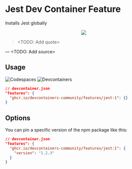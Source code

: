 # Jest Dev Container Feature

Installs Jest globally

<p align="center">
  <a href="<TODO: Add link>">
    <img src="<TODO: Add image>">
  </a>
</p>

> <TODO: Add quote>

&mdash; <TODO: Add source>

## Usage

![Codespaces](https://img.shields.io/static/v1?style=for-the-badge&message=Codespaces&color=181717&logo=GitHub&logoColor=FFFFFF&label=)
![Devcontainers](https://img.shields.io/static/v1?style=for-the-badge&message=Devcontainers&color=2496ED&logo=Docker&logoColor=FFFFFF&label=)

```json
// devcontainer.json
"features": {
  "ghcr.io/devcontainers-community/features/jest:1": {}
}
```

## Options

You can pin a specific version of the npm package like this:

```json
// devcontainer.json
"features": {
  "ghcr.io/devcontainers-community/features/jest:1": {
    "version": "1.2.3"
  }
}
```
